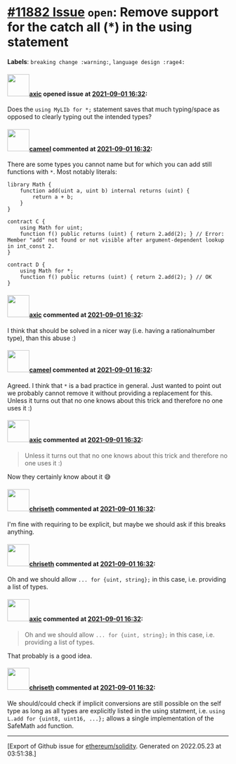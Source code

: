 # [\#11882 Issue](https://github.com/ethereum/solidity/issues/11882) `open`: Remove support for the catch all (*) in the using statement
**Labels**: `breaking change :warning:`, `language design :rage4:`


#### <img src="https://avatars.githubusercontent.com/u/20340?v=4" width="50">[axic](https://github.com/axic) opened issue at [2021-09-01 16:32](https://github.com/ethereum/solidity/issues/11882):

Does the `using MyLIb for *;` statement saves that much typing/space as opposed to clearly typing out the intended types?

#### <img src="https://avatars.githubusercontent.com/u/137030?v=4" width="50">[cameel](https://github.com/cameel) commented at [2021-09-01 16:32](https://github.com/ethereum/solidity/issues/11882#issuecomment-910492556):

There are some types you cannot name but for which you can add still functions with `*`. Most notably literals:

```solidity
library Math {
    function add(uint a, uint b) internal returns (uint) {
        return a + b;
    }
}

contract C {
    using Math for uint;
    function f() public returns (uint) { return 2.add(2); } // Error: Member "add" not found or not visible after argument-dependent lookup in int_const 2.
}

contract D {
    using Math for *;
    function f() public returns (uint) { return 2.add(2); } // OK
}
```

#### <img src="https://avatars.githubusercontent.com/u/20340?v=4" width="50">[axic](https://github.com/axic) commented at [2021-09-01 16:32](https://github.com/ethereum/solidity/issues/11882#issuecomment-910496672):

I think that should be solved in a nicer way (i.e. having a rationalnumber type), than this abuse :)

#### <img src="https://avatars.githubusercontent.com/u/137030?v=4" width="50">[cameel](https://github.com/cameel) commented at [2021-09-01 16:32](https://github.com/ethereum/solidity/issues/11882#issuecomment-910498429):

Agreed. I think that `*` is a bad practice in general. Just wanted to point out we probably cannot remove it without providing a replacement for this. Unless it turns out that no one knows about this trick and therefore no one uses it :)

#### <img src="https://avatars.githubusercontent.com/u/20340?v=4" width="50">[axic](https://github.com/axic) commented at [2021-09-01 16:32](https://github.com/ethereum/solidity/issues/11882#issuecomment-910500099):

> Unless it turns out that no one knows about this trick and therefore no one uses it :)

Now they certainly know about it 😅

#### <img src="https://avatars.githubusercontent.com/u/9073706?v=4" width="50">[chriseth](https://github.com/chriseth) commented at [2021-09-01 16:32](https://github.com/ethereum/solidity/issues/11882#issuecomment-913661745):

I'm fine with requiring to be explicit, but maybe we should ask if this breaks anything.

#### <img src="https://avatars.githubusercontent.com/u/9073706?v=4" width="50">[chriseth](https://github.com/chriseth) commented at [2021-09-01 16:32](https://github.com/ethereum/solidity/issues/11882#issuecomment-913661998):

Oh and we should allow `... for {uint, string};` in this case, i.e. providing a list of types.

#### <img src="https://avatars.githubusercontent.com/u/20340?v=4" width="50">[axic](https://github.com/axic) commented at [2021-09-01 16:32](https://github.com/ethereum/solidity/issues/11882#issuecomment-913863109):

> Oh and we should allow `... for {uint, string};` in this case, i.e. providing a list of types.

That probably is a good idea.

#### <img src="https://avatars.githubusercontent.com/u/9073706?v=4" width="50">[chriseth](https://github.com/chriseth) commented at [2021-09-01 16:32](https://github.com/ethereum/solidity/issues/11882#issuecomment-915211979):

We should/could check if implicit conversions are still possible on the self type as long as all types are explicitly listed in the using statment, i.e. `using L.add for {uint8, uint16, ...};` allows a single implementation of the SafeMath `add` function.


-------------------------------------------------------------------------------



[Export of Github issue for [ethereum/solidity](https://github.com/ethereum/solidity). Generated on 2022.05.23 at 03:51:38.]
